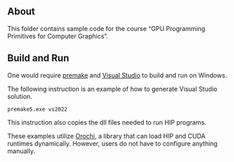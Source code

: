 ## About

This folder contains sample code for the course “GPU Programming Primitives for Computer Graphics”. 


## Build and Run

One would require [premake](https://premake.github.io/) and [Visual Studio](https://visualstudio.microsoft.com/) to build and run on Windows.

The following instruction is an example of how to generate Visual Studio solution.

`premake5.exe vs2022`

This instruction also copies the dll files needed to run HIP programs.

These examples utilize [Orochi](https://github.com/GPUOpen-LibrariesAndSDKs/Orochi), a library that can load HIP and CUDA runtimes dynamically.
However, users do not have to configure anything manually.